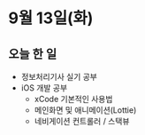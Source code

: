 # 9월 13일(화)

## 오늘 한 일
* 정보처리기사 실기 공부
* iOS 개발 공부
  * xCode 기본적인 사용법
  * 메인화면 및 애니메이션(Lottie)
  * 네비게이션 컨트롤러 / 스택뷰
